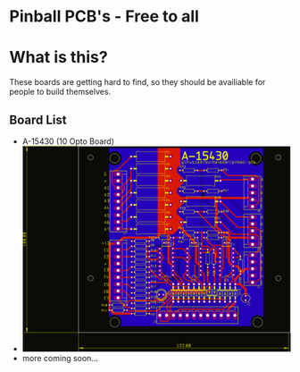 # Pinball PCB's - Free to all

# What is this?

These boards are getting hard to find, so they should be availiable for people to build themselves.

## Board List

- A-15430 (10 Opto Board)
- ![Opto Board](https://github.com/burmaraider/pinball-pcb/raw/master/A15430/overall.png)
- more coming soon...
